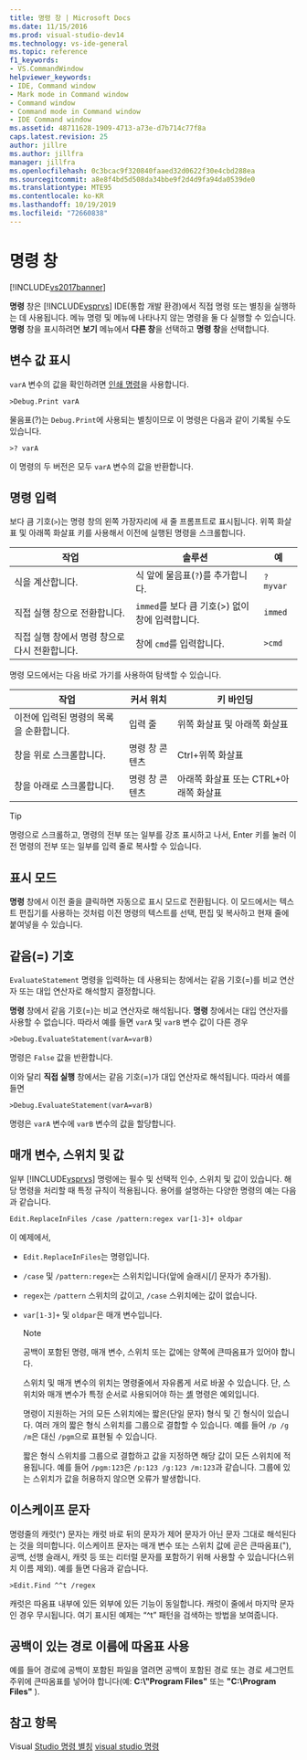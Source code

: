 ```yaml
---
title: 명령 창 | Microsoft Docs
ms.date: 11/15/2016
ms.prod: visual-studio-dev14
ms.technology: vs-ide-general
ms.topic: reference
f1_keywords:
- VS.CommandWindow
helpviewer_keywords:
- IDE, Command window
- Mark mode in Command window
- Command window
- Command mode in Command window
- IDE Command window
ms.assetid: 48711628-1909-4713-a73e-d7b714c77f8a
caps.latest.revision: 25
author: jillre
ms.author: jillfra
manager: jillfra
ms.openlocfilehash: 0c3bcac9f320840faaed32d0622f30e4cbd288ea
ms.sourcegitcommit: a8e8f4bd5d508da34bbe9f2d4d9fa94da0539de0
ms.translationtype: MTE95
ms.contentlocale: ko-KR
ms.lasthandoff: 10/19/2019
ms.locfileid: "72660838"
---
```

# <a name="command-window"></a>명령 창
[!INCLUDE[vs2017banner](../../includes/vs2017banner.md)]

**명령** 창은 [!INCLUDE[vsprvs](../../includes/vsprvs-md.md)] IDE(통합 개발 환경)에서 직접 명령 또는 별칭을 실행하는 데 사용됩니다. 메뉴 명령 및 메뉴에 나타나지 않는 명령을 둘 다 실행할 수 있습니다. **명령** 창을 표시하려면 **보기** 메뉴에서 **다른 창**을 선택하고 **명령 창**을 선택합니다.

## <a name="displaying-the-values-of-variables"></a>변수 값 표시
 `varA` 변수의 값을 확인하려면 [인쇄 명령](../../ide/reference/print-command.md)을 사용합니다.

```
>Debug.Print varA
```

 물음표(?)는 `Debug.Print`에 사용되는 별칭이므로 이 명령은 다음과 같이 기록될 수도 있습니다.

```
>? varA
```

 이 명령의 두 버전은 모두 `varA` 변수의 값을 반환합니다.

## <a name="entering-commands"></a>명령 입력
 보다 큼 기호(`>`)는 명령 창의 왼쪽 가장자리에 새 줄 프롬프트로 표시됩니다. 위쪽 화살표 및 아래쪽 화살표 키를 사용해서 이전에 실행된 명령을 스크롤합니다.

|작업|솔루션|예|
|----------|--------------|-------------|
|식을 계산합니다.|식 앞에 물음표(`?`)를 추가합니다.|`? myvar`|
|직접 실행 창으로 전환합니다.|`immed`를 보다 큼 기호(>) 없이 창에 입력합니다.|`immed`|
|직접 실행 창에서 명령 창으로 다시 전환합니다.|창에 `cmd`를 입력합니다.|`>cmd`|

 명령 모드에서는 다음 바로 가기를 사용하여 탐색할 수 있습니다.

|작업|커서 위치|키 바인딩|
|------------|---------------------|----------------|
|이전에 입력된 명령의 목록을 순환합니다.|입력 줄|위쪽 화살표 및 아래쪽 화살표|
|창을 위로 스크롤합니다.|명령 창 콘텐츠|Ctrl+위쪽 화살표|
|창을 아래로 스크롤합니다.|명령 창 콘텐츠|아래쪽 화살표 또는 CTRL+아래쪽 화살표|

> [!TIP]
> 명령으로 스크롤하고, 명령의 전부 또는 일부를 강조 표시하고 나서, Enter 키를 눌러 이전 명령의 전부 또는 일부를 입력 줄로 복사할 수 있습니다.

## <a name="mark-mode"></a>표시 모드
 **명령** 창에서 이전 줄을 클릭하면 자동으로 표시 모드로 전환됩니다. 이 모드에서는 텍스트 편집기를 사용하는 것처럼 이전 명령의 텍스트를 선택, 편집 및 복사하고 현재 줄에 붙여넣을 수 있습니다.

## <a name="the-equals--sign"></a>같음(=) 기호
 `EvaluateStatement` 명령을 입력하는 데 사용되는 창에서는 같음 기호(=)를 비교 연산자 또는 대입 연산자로 해석할지 결정합니다.

 **명령** 창에서 같음 기호(=)는 비교 연산자로 해석됩니다. **명령** 창에서는 대입 연산자를 사용할 수 없습니다. 따라서 예를 들면 `varA` 및 `varB` 변수 값이 다른 경우

```
>Debug.EvaluateStatement(varA=varB)
```

 명령은 `False` 값을 반환합니다.

 이와 달리 **직접 실행** 창에서는 같음 기호(=)가 대입 연산자로 해석됩니다. 따라서 예를 들면

```
>Debug.EvaluateStatement(varA=varB)
```

 명령은 `varA` 변수에 `varB` 변수의 값을 할당합니다.

## <a name="parameters-switches-and-values"></a>매개 변수, 스위치 및 값
 일부 [!INCLUDE[vsprvs](../../includes/vsprvs-md.md)] 명령에는 필수 및 선택적 인수, 스위치 및 값이 있습니다. 해당 명령을 처리할 때 특정 규칙이 적용됩니다. 용어를 설명하는 다양한 명령의 예는 다음과 같습니다.

```
Edit.ReplaceInFiles /case /pattern:regex var[1-3]+ oldpar
```

 이 예제에서,

- `Edit.ReplaceInFiles`는 명령입니다.

- `/case` 및 `/pattern:regex`는 스위치입니다(앞에 슬래시[/] 문자가 추가됨).

- `regex`는 `/pattern` 스위치의 값이고, `/case` 스위치에는 값이 없습니다.

- `var[1-3]+` 및 `oldpar`은 매개 변수입니다.

  > [!NOTE]
  > 공백이 포함된 명령, 매개 변수, 스위치 또는 값에는 양쪽에 큰따옴표가 있어야 합니다.

  스위치 및 매개 변수의 위치는 명령줄에서 자유롭게 서로 바꿀 수 있습니다. 단, 스위치와 매개 변수가 특정 순서로 사용되어야 하는 [셸](../../ide/reference/shell-command.md) 명령은 예외입니다.

  명령이 지원하는 거의 모든 스위치에는 짧은(단일 문자) 형식 및 긴 형식이 있습니다. 여러 개의 짧은 형식 스위치를 그룹으로 결합할 수 있습니다. 예를 들어 `/p /g /m`은 대신 `/pgm`으로 표현될 수 있습니다.

  짧은 형식 스위치를 그룹으로 결합하고 값을 지정하면 해당 값이 모든 스위치에 적용됩니다. 예를 들어 `/pgm:123`은 `/p:123 /g:123 /m:123`과 같습니다. 그룹에 있는 스위치가 값을 허용하지 않으면 오류가 발생합니다.

## <a name="escape-characters"></a>이스케이프 문자
 명령줄의 캐럿(^) 문자는 캐럿 바로 뒤의 문자가 제어 문자가 아닌 문자 그대로 해석된다는 것을 의미합니다. 이스케이프 문자는 매개 변수 또는 스위치 값에 곧은 큰따옴표("), 공백, 선행 슬래시, 캐럿 등 또는 리터럴 문자를 포함하기 위해 사용할 수 있습니다(스위치 이름 제외). 예를 들면 다음과 같습니다.

```
>Edit.Find ^^t /regex
```

 캐럿은 따옴표 내부에 있든 외부에 있든 기능이 동일합니다. 캐럿이 줄에서 마지막 문자인 경우 무시됩니다. 여기 표시된 예제는 “^t” 패턴을 검색하는 방법을 보여줍니다.

## <a name="use-quotes-for-path-names-with-spaces"></a>공백이 있는 경로 이름에 따옴표 사용
 예를 들어 경로에 공백이 포함된 파일을 열려면 공백이 포함된 경로 또는 경로 세그먼트 주위에 큰따옴표를 넣어야 합니다(예: **C:\\"Program Files"** 또는 **"C:\Program Files"** ).

## <a name="see-also"></a>참고 항목
 Visual [Studio 명령 별칭](../../ide/reference/visual-studio-command-aliases.md) [visual studio 명령](../../ide/reference/visual-studio-commands.md)
